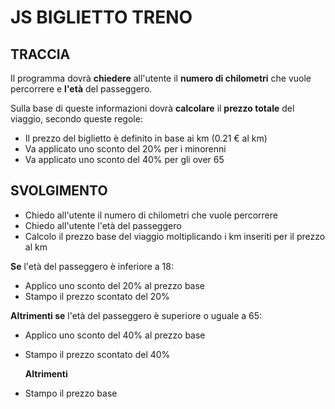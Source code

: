 # JS BIGLIETTO TRENO

## TRACCIA

Il programma dovrà **chiedere** all'utente il **numero di chilometri** che vuole percorrere e **l'età** del passeggero.

Sulla base di queste informazioni dovrà **calcolare** il **prezzo totale** del viaggio, secondo queste regole:

- Il prezzo del biglietto è definito in base ai km (0.21 € al km)
- Va applicato uno sconto del 20% per i minorenni
- Va applicato uno sconto del 40% per gli over 65

## SVOLGIMENTO

- Chiedo all'utente il numero di chilometri che vuole percorrere
- Chiedo all'utente l'età del passeggero
- Calcolo il prezzo base del viaggio moltiplicando i km inseriti per il prezzo al km

**Se** l'età del passeggero è inferiore a 18:

- Applico uno sconto del 20% al prezzo base
- Stampo il prezzo scontato del 20%

**Altrimenti se** l'età del passeggero è superiore o uguale a 65:

- Applico uno sconto del 40% al prezzo base
- Stampo il prezzo scontato del 40%

  **Altrimenti**

- Stampo il prezzo base
